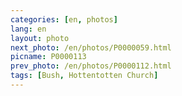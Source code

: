 ```yaml
---
categories: [en, photos]
lang: en
layout: photo
next_photo: /en/photos/P0000059.html
picname: P0000113
prev_photo: /en/photos/P0000112.html
tags: [Bush, Hottentotten Church]
---
```

